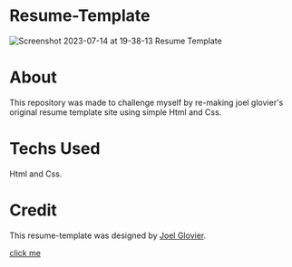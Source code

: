 # Resume-Template
![Screenshot 2023-07-14 at 19-38-13 Resume Template](https://github.com/Marco0201/Resume-Template/assets/94779649/22afeee1-a523-4a2e-b0c5-cc5de79ae21f)

# About
This repository was made to challenge myself by re-making joel glovier's original resume template site using simple Html and Css.

# Techs Used
Html and Css.

# Credit
This resume-template was designed by [Joel Glovier](https://github.com/jglovier/resume-template).

[click me](https://marco0201.github.io/Resume-Template/)
